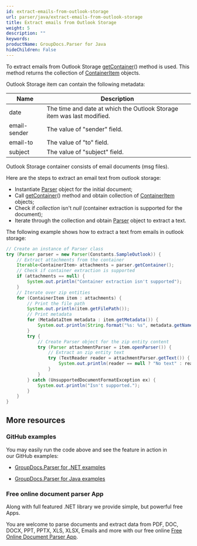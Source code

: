 ```yaml
---
id: extract-emails-from-outlook-storage
url: parser/java/extract-emails-from-outlook-storage
title: Extract emails from Outlook Storage
weight: 5
description: ""
keywords: 
productName: GroupDocs.Parser for Java
hideChildren: False
---
```

To extract emails from Outlook Storage [getContainer](https://apireference.groupdocs.com/java/parser/com.groupdocs.parser/Parser#getContainer())() method is used. This method returns the collection of [ContainerItem](https://apireference.groupdocs.com/java/parser/com.groupdocs.parser.data/ContainerItem "class in com.groupdocs.parser.data") objects.

Outlook Storage item can contain the following metadata:

| Name | Description |
| --- | --- |
| date | The time and date at which the Outlook Storage item was last modified. |
| email-sender | The value of "sender" field. |
| email-to | The value of "to" field. |
| subject | The value of "subject" field. |

Outlook Storage container consists of email documents (msg files).

Here are the steps to extract an email text from outlook storage:

*   Instantiate [Parser](https://apireference.groupdocs.com/java/parser/com.groupdocs.parser/Parser) object for the initial document;
*   Call  [getContainer](https://apireference.groupdocs.com/java/parser/com.groupdocs.parser/Parser#getContainer())() method and obtain collection of [ContainerItem](https://apireference.groupdocs.com/java/parser/com.groupdocs.parser.data/ContainerItem "class in com.groupdocs.parser.data") objects;
*   Check if *collection* isn't *null* (container extraction is supported for the document);
*   Iterate through the collection and obtain [Parser](https://apireference.groupdocs.com/java/parser/com.groupdocs.parser/Parser) object to extract a text.

The following example shows how to extract a text from emails in outlook storage:

```java
// Create an instance of Parser class
try (Parser parser = new Parser(Constants.SampleOutlook)) {
    // Extract attachments from the container
    Iterable<ContainerItem> attachments = parser.getContainer();
    // Check if container extraction is supported
    if (attachments == null) {
        System.out.println("Container extraction isn't supported");
    }
    // Iterate over zip entities
    for (ContainerItem item : attachments) {
        // Print the file path
        System.out.println(item.getFilePath());
        // Print metadata
        for (MetadataItem metadata : item.getMetadata()) {
            System.out.println(String.format("%s: %s", metadata.getName(), metadata.getValue()));
        }
        try {
            // Create Parser object for the zip entity content
            try (Parser attachmentParser = item.openParser()) {
                // Extract an zip entity text
                try (TextReader reader = attachmentParser.getText()) {
                    System.out.println(reader == null ? "No text" : reader.readToEnd());
                }
            }
        } catch (UnsupportedDocumentFormatException ex) {
            System.out.println("Isn't supported.");
        }
    }
}
```

## More resources

### GitHub examples

You may easily run the code above and see the feature in action in our GitHub examples:

*   [GroupDocs.Parser for .NET examples](https://github.com/groupdocs-parser/GroupDocs.Parser-for-.NET)
    
*   [GroupDocs.Parser for Java examples](https://github.com/groupdocs-parser/GroupDocs.Parser-for-Java)
    

### Free online document parser App

Along with full featured .NET library we provide simple, but powerful free Apps.

You are welcome to parse documents and extract data from PDF, DOC, DOCX, PPT, PPTX, XLS, XLSX, Emails and more with our free online [Free Online Document Parser App](https://products.groupdocs.app/parser).
